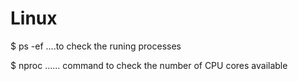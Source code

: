 # Linux

$ ps -ef    ....to check the runing processes

$ nproc  ...... command to check the number of CPU cores available 
